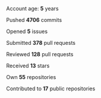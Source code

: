 Account age: **5** years

Pushed **4706** commits

Opened **5** issues

Submitted **378** pull requests

Reviewed **128** pull requests

Received **13** stars

Own **55** repositories

Contributed to **17** public repositories

